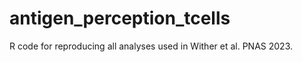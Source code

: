 # antigen_perception_tcells

R code for reproducing all analyses used in Wither et al. PNAS 2023.


